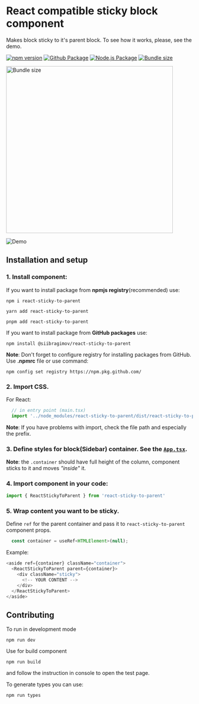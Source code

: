 # React compatible sticky block component

Makes block sticky to it's parent block. To see how it works, please, see the demo.

[![npm version](https://badge.fury.io/js/react-sticky-to-parent.svg)](https://badge.fury.io/js/react-sticky-to-parent)
[![Github Package](https://github.com/siibragimov/react-sticky-to-parent/actions/workflows/npm-publish-github-packages.yml/badge.svg?event=release)](https://github.com/siibragimov/react-sticky-to-parent/actions/workflows/npm-publish-github-packages.yml)
[![Node.js Package](https://github.com/siibragimov/react-sticky-to-parent/actions/workflows/npm-publish.yml/badge.svg?event=release)](https://github.com/siibragimov/react-sticky-to-parent/actions/workflows/npm-publish.yml)
[![Bundle size](https://badgen.net/bundlephobia/minzip/react-sticky-to-parent)](https://bundlephobia.com/package/react-sticky-to-parent)

<img src="https://raw.github.com/siibragimov/react-sticky-to-parent/main/static/bundle-size.png" title="Bundle size" width="450">

![Demo](https://raw.github.com/siibragimov/react-sticky-to-parent/main/static/demo.webp)

## Installation and setup

### 1. Install component:
If you want to install package from __npmjs registry__(recommended) use:
```shell
npm i react-sticky-to-parent
```

```shell
yarn add react-sticky-to-parent
```

```shell
pnpm add react-sticky-to-parent
```

If you want to install package from __GitHub packages__ use: 

```shell
npm install @siibragimov/react-sticky-to-parent
```
**Note**: Don't forget to configure registry for installing packages from GitHub. Use __.npmrc__ file or use command:
```shell
npm config set registry https://npm.pkg.github.com/
```

### 2. Import CSS.
For React:
```javascript
  // in entry point (main.tsx)
  import '../node_modules/react-sticky-to-parent/dist/react-sticky-to-parent.css';
```
**Note**: If you have problems with import, check the file path and especially the prefix.


### 3. Define styles for block(Sidebar) container. See the [`App.tsx`](/src/App.tsx).

**Note**: the `.container` should have full height of the column, component sticks to it and moves _"inside"_ it.


### 4. Import component in your code:
```javascript
import { ReactStickyToParent } from 'react-sticky-to-parent'
```


### 5. Wrap content you want to be sticky.
Define `ref` for the parent container and pass it to `react-sticky-to-parent` component props.

```javascript
  const container = useRef<HTMLElement>(null);
```

Example:
```javascript
<aside ref={container} className="container">
  <ReactStickyToParent parent={container}>
    <div className="sticky">
      <!-- YOUR CONTENT -->
    </div>
  </ReactStickyToParent>
</aside>
```

## Contributing

To run in development mode 
```shell
npm run dev
```

Use for build component
```shell
npm run build
```
and follow the instruction in console to open the test page.

To generate types you can use:
```shell
npm run types
```
